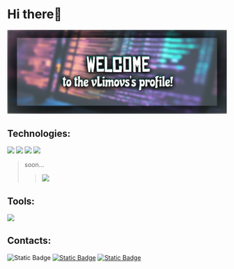 # Hi there👋
<img  style="height: auto; width: auto;" src="images/fr_banner.png">

## Technologies:
<img style="height: 50px;" src="https://cdn.jsdelivr.net/gh/devicons/devicon@latest/icons/html5/html5-original.svg"> <img style="height: 50px;" src="https://cdn.jsdelivr.net/gh/devicons/devicon@latest/icons/css3/css3-original.svg"> <img style="height: 50px;" src="https://cdn.jsdelivr.net/gh/devicons/devicon@latest/icons/javascript/javascript-original.svg"> <img style="height: 50px;" src="https://cdn.jsdelivr.net/gh/devicons/devicon@latest/icons/react/react-original.svg" />

> soon...
>><img style="height: 50px;" src="https://cdn.jsdelivr.net/gh/devicons/devicon@latest/icons/typescript/typescript-original.svg">

## Tools:

<img style="height: 50px;" src="https://cdn.jsdelivr.net/gh/devicons/devicon@latest/icons/figma/figma-original.svg" />

## Contacts:
<img alt="Static Badge" src="https://img.shields.io/badge/vlimovs-blue?style=for-the-badge&logo=Discord&logoColor=white">
<a href="https://t.me/deo_royalty"><img alt="Static Badge" src="https://img.shields.io/badge/Telegram-blue?style=for-the-badge&logo=Telegram&logoColor=white&link=vlimovs.t.me"></a>
<a href="mailto:limonytchannel@gmail.com"><img alt="Static Badge" src="https://img.shields.io/badge/Gmail-red?style=for-the-badge&logo=gmail&logoColor=white"></a>
